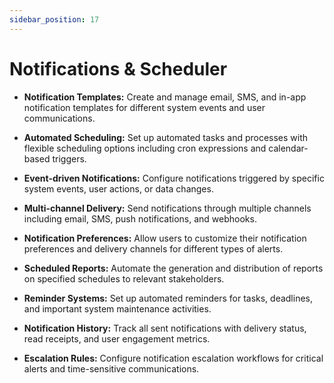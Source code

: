 ```yaml
---
sidebar_position: 17
---
```

# Notifications & Scheduler

- **Notification Templates:** Create and manage email, SMS, and in-app notification templates for different system events and user communications.

- **Automated Scheduling:** Set up automated tasks and processes with flexible scheduling options including cron expressions and calendar-based triggers.

- **Event-driven Notifications:** Configure notifications triggered by specific system events, user actions, or data changes.

- **Multi-channel Delivery:** Send notifications through multiple channels including email, SMS, push notifications, and webhooks.

- **Notification Preferences:** Allow users to customize their notification preferences and delivery channels for different types of alerts.

- **Scheduled Reports:** Automate the generation and distribution of reports on specified schedules to relevant stakeholders.

- **Reminder Systems:** Set up automated reminders for tasks, deadlines, and important system maintenance activities.

- **Notification History:** Track all sent notifications with delivery status, read receipts, and user engagement metrics.

- **Escalation Rules:** Configure notification escalation workflows for critical alerts and time-sensitive communications.
